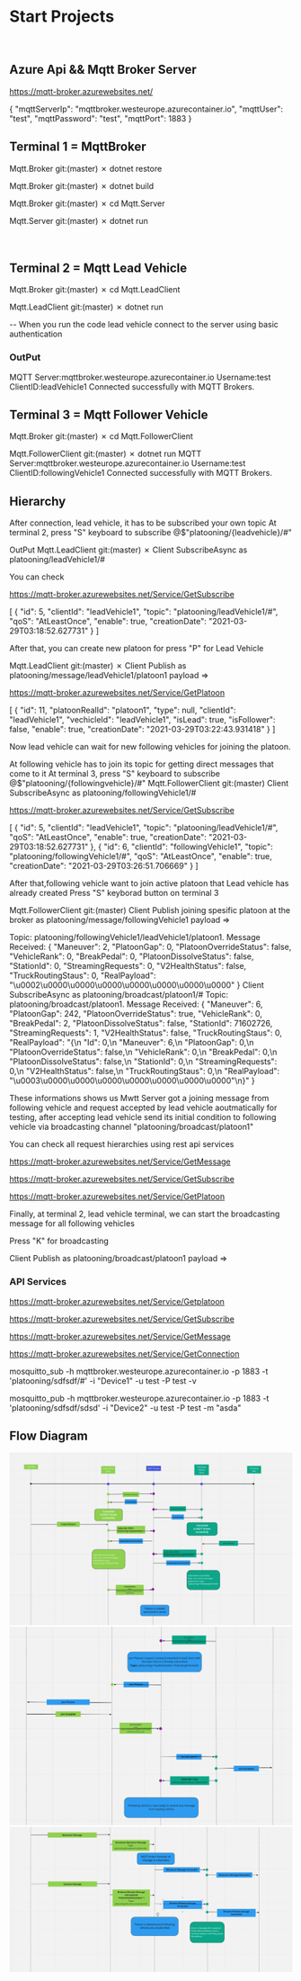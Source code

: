 # Start Projects

</br>

## Azure Api && Mqtt Broker Server

https://mqtt-broker.azurewebsites.net/

{
"mqttServerIp": "mqttbroker.westeurope.azurecontainer.io",
"mqttUser": "test",
"mqttPassword": "test",
"mqttPort": 1883
}

## Terminal 1 = MqttBroker

Mqtt.Broker git:(master) ✗ dotnet restore

Mqtt.Broker git:(master) ✗ dotnet build

Mqtt.Broker git:(master) ✗ cd Mqtt.Server

Mqtt.Server git:(master) ✗ dotnet run
</br></br></br>

## Terminal 2 = Mqtt Lead Vehicle

Mqtt.Broker git:(master) ✗ cd Mqtt.LeadClient

Mqtt.LeadClient git:(master) ✗ dotnet run

-- When you run the code lead vehicle connect to the server using basic authentication

### OutPut

MQTT Server:mqttbroker.westeurope.azurecontainer.io Username:test ClientID:leadVehicle1
Connected successfully with MQTT Brokers.

## Terminal 3 = Mqtt Follower Vehicle

Mqtt.Broker git:(master) ✗ cd Mqtt.FollowerClient

Mqtt.FollowerClient git:(master) ✗ dotnet run
MQTT Server:mqttbroker.westeurope.azurecontainer.io Username:test ClientID:followingVehicle1
Connected successfully with MQTT Brokers.

## Hierarchy

After connection, lead vehicle, it has to be subscribed your own topic
At terminal 2, press "S" keyboard to subscribe @$"platooning/{leadvehicle}/#"

OutPut
Mqtt.LeadClient git:(master) ✗ Client SubscribeAsync as platooning/leadVehicle1/#

You can check

https://mqtt-broker.azurewebsites.net/Service/GetSubscribe

[
{
"id": 5,
"clientId": "leadVehicle1",
"topic": "platooning/leadVehicle1/#",
"qoS": "AtLeastOnce",
"enable": true,
"creationDate": "2021-03-29T03:18:52.627731"
}
]

After that, you can create new platoon for press "P" for Lead Vehicle

Mqtt.LeadClient git:(master) ✗ Client Publish as platooning/message/leadVehicle1/platoon1 payload =>

https://mqtt-broker.azurewebsites.net/Service/GetPlatoon

[
{
"id": 11,
"platoonRealId": "platoon1",
"type": null,
"clientId": "leadVehicle1",
"vechicleId": "leadVehicle1",
"isLead": true,
"isFollower": false,
"enable": true,
"creationDate": "2021-03-29T03:22:43.931418"
}
]

Now lead vehicle can wait for new following vehicles for joining the platoon.

At following vehicle has to join its topic for getting direct messages that come to it
At terminal 3, press "S" keyboard to subscribe @$"platooning/{followingvehicle}/#"
Mqtt.FollowerClient git:(master) Client SubscribeAsync as platooning/followingVehicle1/#

https://mqtt-broker.azurewebsites.net/Service/GetSubscribe

[
{
"id": 5,
"clientId": "leadVehicle1",
"topic": "platooning/leadVehicle1/#",
"qoS": "AtLeastOnce",
"enable": true,
"creationDate": "2021-03-29T03:18:52.627731"
},
{
"id": 6,
"clientId": "followingVehicle1",
"topic": "platooning/followingVehicle1/#",
"qoS": "AtLeastOnce",
"enable": true,
"creationDate": "2021-03-29T03:26:51.706669"
}
]

After that,following vehicle want to join active platoon that Lead vehicle has already created
Press "S" keyborad button on terminal 3

Mqtt.FollowerClient git:(master) Client Publish joining spesific platoon at the broker as platooning/message/followingVehicle1 payload =>

Topic: platooning/followingVehicle1/leadVehicle1/platoon1. Message Received: {
"Maneuver": 2,
"PlatoonGap": 0,
"PlatoonOverrideStatus": false,
"VehicleRank": 0,
"BreakPedal": 0,
"PlatoonDissolveStatus": false,
"StationId": 0,
"StreamingRequests": 0,
"V2HealthStatus": false,
"TruckRoutingStaus": 0,
"RealPayload": "\u0002\u0000\u0000\u0000\u0000\u0000\u0000\u0000"
}
Client SubscribeAsync as platooning/broadcast/platoon1/#
Topic: platooning/broadcast/platoon1. Message Received: {
"Maneuver": 6,
"PlatoonGap": 242,
"PlatoonOverrideStatus": true,
"VehicleRank": 0,
"BreakPedal": 2,
"PlatoonDissolveStatus": false,
"StationId": 71602726,
"StreamingRequests": 1,
"V2HealthStatus": false,
"TruckRoutingStaus": 0,
"RealPayload": "{\n \"Id\": 0,\n \"Maneuver\": 6,\n \"PlatoonGap\": 0,\n \"PlatoonOverrideStatus\": false,\n \"VehicleRank\": 0,\n \"BreakPedal\": 0,\n \"PlatoonDissolveStatus\": false,\n \"StationId\": 0,\n \"StreamingRequests\": 0,\n \"V2HealthStatus\": false,\n \"TruckRoutingStaus\": 0,\n \"RealPayload\": \"\\u0003\\u0000\\u0000\\u0000\\u0000\\u0000\\u0000\\u0000\"\n}"
}

These informations shows us Mwtt Server got a joining message from following vehicle and request accepted by lead vehicle aoutmatically for testing, after accepting lead vehicle send its initial condition to following vehicle via broadcasting channel "platooning/broadcast/platoon1"

You can check all request hierarchies using rest api services

https://mqtt-broker.azurewebsites.net/Service/GetMessage

https://mqtt-broker.azurewebsites.net/Service/GetSubscribe

https://mqtt-broker.azurewebsites.net/Service/GetPlatoon

Finally, at terminal 2, lead vehicle terminal, we can start the broadcasting message for all following vehicles

Press "K" for broadcasting

Client Publish as platooning/broadcast/platoon1 payload =>

### API Services

https://mqtt-broker.azurewebsites.net/Service/Getplatoon

https://mqtt-broker.azurewebsites.net/Service/GetSubscribe

https://mqtt-broker.azurewebsites.net/Service/GetMessage

https://mqtt-broker.azurewebsites.net/Service/GetConnection

mosquitto_sub -h mqttbroker.westeurope.azurecontainer.io -p 1883 -t 'platooning/sdfsdf/#' -i "Device1" -u test -P test -v

mosquitto_pub -h mqttbroker.westeurope.azurecontainer.io -p 1883 -t 'platooning/sdfsdf/sdsd' -i "Device2" -u test -P test -m "asda"

## Flow Diagram

![Part1.png](Part1.png)
![Part2.png](Part2.png)
![Part3.png](Part3.png)
